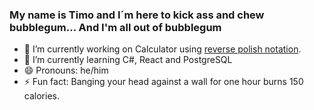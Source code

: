 ### My name is Timo and I´m here to kick ass and chew bubblegum... And I'm all out of bubblegum


- 🔭 I’m currently working on Calculator using [reverse polish notation](https://www.mathblog.dk/reverse-polish-notation/).
- 🌱 I’m currently learning C#, React and PostgreSQL 
- 😄 Pronouns: he/him
- ⚡ Fun fact: Banging your head against a wall for one hour burns 150 calories.
